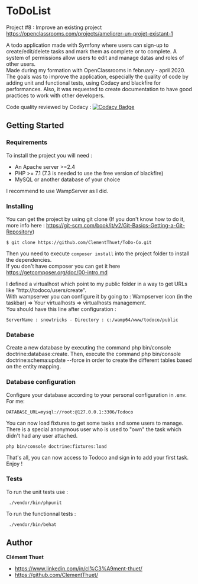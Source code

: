 ToDoList
========

Project #8 : Improve an existing project
https://openclassrooms.com/projects/ameliorer-un-projet-existant-1

A todo application made with Symfony where users can sign-up to create/edit/delete tasks and mark them as complete or to complete.
A system of permissions allow users to edit and manage datas and roles of other users.  
Made during my formation with OpenClassrooms in february - april 2020. The goals was to improve the application, especially the quality of code by adding unit and functional tests, using Codacy and blackfire for performances. Also, it was requested to create documentation to have good practices to work with other developers.


Code quality reviewed by Codacy :
[![Codacy Badge](https://api.codacy.com/project/badge/Grade/21fc7e2ee549408894f61b5e7a0ba68c)](https://www.codacy.com/manual/ClementThuet/ToDo-Co?utm_source=github.com&amp;utm_medium=referral&amp;utm_content=ClementThuet/ToDo-Co&amp;utm_campaign=Badge_Grade)

## Getting Started

### Requirements
To install the project you will need :
* An Apache server >=2.4
* PHP >= 7.1 (7.3 is needed to use the free version of blackfire)
* MySQL or another database of your choice<br> 

I recommend to use WampServer as I did.

### Installing
You can get the project by using git clone (If you don't know how to do it, more info here : https://git-scm.com/book/it/v2/Git-Basics-Getting-a-Git-Repository)
```
$ git clone https://github.com/ClementThuet/ToDo-Co.git
```
Then you need to execute `composer install` into the project folder to install the dependencies.<br>
If you don't have composer you can get it here https://getcomposer.org/doc/00-intro.md

I defined a virtualhost which point to my public folder in a way to get URLs like "http://todoco/users/create".<br>
With wampserver you can configure it by going to : Wampserver icon (in the taskbar) => Your virtualhosts => virtualhosts management. <br>
You should have this line after configuration :
```
ServerName : snowtricks - Directory : c:/wamp64/www/todoco/public
```

### Database 
Create a new database by executing the command php bin/console doctrine:database:create. Then, execute the command php bin/console doctrine:schema:update --force in order to create the different tables based on the entity mapping.

### Database configuration
Configure your database according to your personal configuration in .env. For me:

```
DATABASE_URL=mysql://root:@127.0.0.1:3306/Todoco
```

You can now load fixtures to get some tasks and some users to manage. There is a special anonymous user who is used to "own" the task which didn't had any user attached.

```
php bin/console doctrine:fixtures:load
```

That's all, you can now access to Todoco and sign in to add your first task. Enjoy !

### Tests
To run the unit tests use :
```
 ./vendor/bin/phpunit
```

To run the functionnal tests :
```
 ./vendor/bin/behat
```

## Author
**Clément Thuet**
* https://www.linkedin.com/in/cl%C3%A9ment-thuet/
* https://github.com/ClementThuet/

